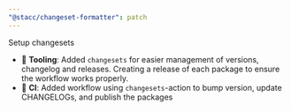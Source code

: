 ```yaml
---
"@stacc/changeset-formatter": patch
---
```


Setup changesets

- :hammer: **Tooling**: Added `changesets` for easier management of versions, changelog and releases.
  Creating a release of each package to ensure the workflow works properly.
- :robot: **CI**: Added workflow using `changesets`-action to bump version, update CHANGELOGs, and publish the packages
